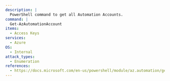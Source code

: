 ```yaml
---
description: |
  PowerShell command to get all Automation Accounts.
command: |
  Get-AzAutomationAccount
items:
  - Access Keys
services:
  - Azure
OS:
  - Internal
attack_types:
  - Enumeration
references:
  - https://docs.microsoft.com/en-us/powershell/module/az.automation/get-azautomationaccount
---
```

